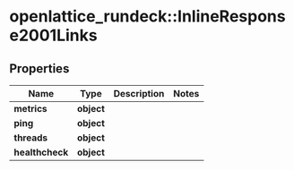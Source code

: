 # openlattice_rundeck::InlineResponse2001Links

## Properties
Name | Type | Description | Notes
------------ | ------------- | ------------- | -------------
**metrics** | **object** |  | 
**ping** | **object** |  | 
**threads** | **object** |  | 
**healthcheck** | **object** |  | 


